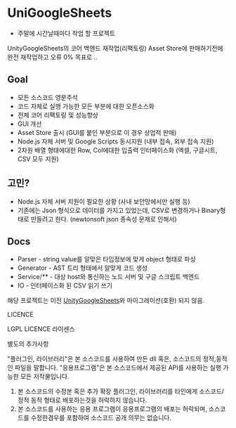 # UniGoogleSheets

 - 주말에 시간날때마다 작업 할 프로젝트
 
 UnityGoogleSheets의 코어 백엔드 재작업(리팩토링)
 Asset Store에 판매하기전에 완전 재작업하고 오류 0% 목표로 ..
  

## Goal
 - 모든 소스코드 영문주석 
 - 코드 자체로 실행 가능한 모든 부분에 대한 오픈소스화 
 - 전체 코어 리팩토링 및 성능향상
 - GUI 개선 
 - Asset Store 출시 (GUI를 붙인 부분으로 이 경우 상업적 판매)
 - Node.js 자체 서버 및 Google Scripts 동시지원 (내부 접속, 외부 접속 지원)
 - 2차원 배열 형태에대한 Row, Col에대한 입출력 인터페이스화 (엑셀, 구글시트, CSV 모두 지원)
 
## 고민? 
 - Node.js 자체 서버 지원이 필요한 상황 (사내 보안망에서만 실행 등)
 - 기존에는 Json 형식으로 데이터를 가지고 있었는데, CSV로 변경하거나 Binary형태로 만들려고 한다. (newtonsoft json 종속성 문제로 인해서)


## Docs
 - Parser        - string value를 알맞은 타입정보에 맞게 object 형태로 파싱  
 - Generator     - AST 트리 형태에서 알맞게 코드 생성  
 - Service/**    - 대상 host와 통신하는 노드 서버 및 구글 스크립트 백엔드   
 - IO            - 인터페이스화 된 CSV 읽기 쓰기  
  
해당 프로젝트는 이전 [UnityGoogleSheets](https://ugs.shlife.dev)와 마이그레이션(호환) 되지 않음.



LICENCE

LGPL LICENCE 라이센스


별도의 추가사항

"플러그인, 라이브러리"은 본 소스코드를 사용하여 만든 dll 혹은, 소스코드의 정적,동적인 파일을 말합니다. 
"응용프로그램"은 본 소스코드에서 제공된 API를 사용하는 실행 가능한 모든 저작물입니다.

1. 본 소스코드의 수정본 혹은 추가 확장 플러그인, 라이브러리를 타인에게 소스코드/정적 동적 형태로 배포하는것을 허락하지 않습니다.   
2. 본 소스코드를 사용하는 응용 프로그램이 응용프로그램의 배포는 허락되며, 소스코드를 수정한경우를 포함하여 소스코드 공개 의무는 없습니다. 

